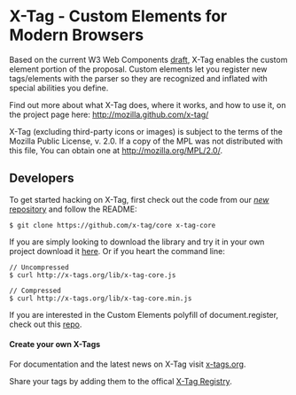 # X-Tag - Custom Elements for Modern Browsers


Based on the current W3 Web Components [draft][1], X-Tag enables the custom element portion of the proposal.
Custom elements let you register new tags/elements with the parser so they are recognized and inflated with
special abilities you define.

Find out more about what X-Tag does, where it works, and how to use it, on the project page here: http://mozilla.github.com/x-tag/

X-Tag (excluding third-party icons or images) is subject to the terms of the Mozilla Public License, v. 2.0. If a copy of the MPL was not distributed with this file, You can obtain one at http://mozilla.org/MPL/2.0/.

  [1]: https://dvcs.w3.org/hg/webcomponents/raw-file/tip/explainer/index.html       "W3 Web Components Spec (Draft)"

## Developers

To get started hacking on X-Tag, first check out the code from our [*new* repository](https://github.com/x-tag/core) and follow the README:
        
    $ git clone https://github.com/x-tag/core x-tag-core
    


If you are simply looking to download the library and try it in your own project download it [here](http://x-tags.org/lib/x-tag-core.min.js).  Or if you heart the command line:
	
	// Uncompressed
	$ curl http://x-tags.org/lib/x-tag-core.js   

	// Compressed
	$ curl http://x-tags.org/lib/x-tag-core.min.js
	

If you are interested in the Custom Elements polyfill of document.register, check out this [repo](https://github.com/mozilla/web-components).


#### Create your own X-Tags

For documentation and the latest news on X-Tag visit [x-tags.org](http://x-tags.org).

Share your tags by adding them to the offical [X-Tag Registry](http://registry.x-tags.org/).
